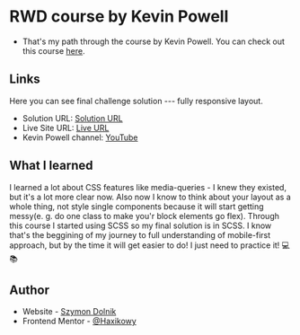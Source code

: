 # RWD course by Kevin Powell

- That's my path through the course by Kevin Powell. You can check out this course [here](https://courses.kevinpowell.co/courses/conquering-responsive-layouts/).

## Links

Here you can see final challenge solution --- fully responsive layout.

- Solution URL: [Solution URL](https://github.com/Haxikowy/21daysChallenge-RWD-byKP)
- Live Site URL: [Live URL](https://haxikowy.github.io/21daysChallenge-RWD-byKP/public/index.html)
- Kevin Powell channel: [YouTube](https://www.youtube.com/channel/UCJZv4d5rbIKd4QHMPkcABCw)

## What I learned

I learned a lot about CSS features like media-queries - I knew they existed, but it's a lot more clear now. Also now I know to think about your layout as a whole thing, not style single components because it will start getting messy(e. g. do one class to make you'r block elements go flex). Through this course I started using SCSS so my final solution is in SCSS. I know that's the beggining of my journey to full understanding of mobile-first approach, but by the time it will get easier to do! I just need to practice it! 💻📚

## Author

- Website - [Szymon Dolnik](https://github.com/Haxikowy/)
- Frontend Mentor - [@Haxikowy](https://www.frontendmentor.io/profile/Haxikowy)
